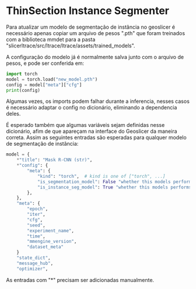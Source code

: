 # ThinSection Instance Segmenter

Para atualizar um modelo de segmentação de instância no geoslicer é necessário apenas copiar um arquivo de pesos ".pth" que foram treinados com a biblioteca mmdet para a pasta "slicerltrace/src/ltrace/ltrace/assets/trained_models".

A configuração do modelo já é normalmente salva junto com o arquivo de pesos, e pode ser conferida em:
```python
import torch
model = torch.load("new_model.pth")
config = model["meta"]["cfg"]
print(config)
```
Algumas vezes, os imports podem falhar durante a inferencia, nesses casos é necessário adaptar o config no dicionário, eliminando a dependencia deles.

É esperado também que algumas variáveis sejam definidas nesse dicionário, afim de que apareçam na interface do Geoslicer da maneira correta. Assim as seguintes entradas são esperadas para qualquer modelo de segmentação de instância:

```python
model = {
	*"title": "Mask R-CNN (str)",
   	*"config": {
		"meta": {
			"kind": "torch",  # kind is one of ["torch", ...]
			"is_segmentation_model": False "whether this models performs segmentation or regression (bool)",
			"is_instance_seg_model": True "whether this models performs instance segmentation (bool)",
		},
    },
	"meta": {
		"epoch", 
		"iter", 
		"cfg", 
		"seed", 
		"experiment_name", 
		"time", 
		"mmengine_version", 
		"dataset_meta"
	}
	"state_dict", 
	"message_hub", 
	"optimizer",
```

As entradas com "*" precisam ser adicionadas manualmente.
